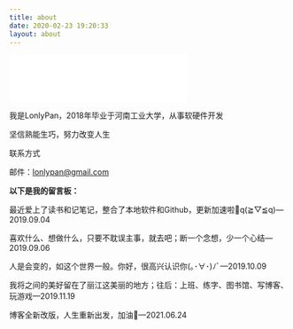 ```yaml
---
title: about
date: 2020-02-23 19:20:33
layout: about
---
```


<html>
<iframe frameborder="no" border="0" marginwidth="0" marginheight="0" width=320 height=86 src="//music.163.com/outchain/player?type=2&id=513357061&auto=1&height=66"></iframe>
</html>

我是LonlyPan，2018年毕业于河南工业大学，从事软硬件开发

坚信熟能生巧，努力改变人生

联系方式

邮件：lonlypan@gmail.com

**以下是我的留言板：**

最近爱上了读书和记笔记，整合了本地软件和Github，更新加速啦🚀q(≧▽≦q)—2019.09.04

喜欢什么、想做什么，只要不耽误主事，就去吧；断一个念想，少一个心结—2019.09.06

人是会变的，如这个世界一般。你好，很高兴认识你(｡･∀･)ﾉﾞ—2019.10.09

我将之间的美好留在了丽江这美丽的地方；往后：上班、练字、图书馆、写博客、玩游戏—2019.11.19

博客全新改版，人生重新出发，加油💪—2021.06.24